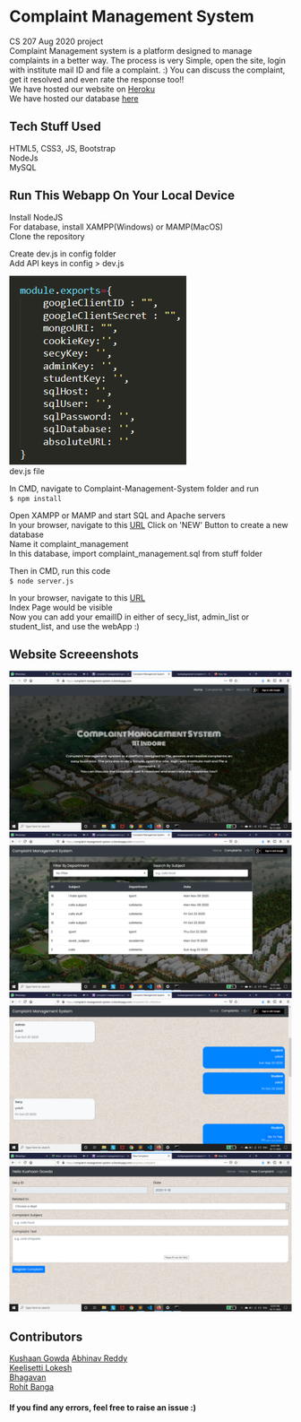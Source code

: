 # Complaint Management System
CS 207 Aug 2020 project   
Complaint Management system is a platform designed to manage complaints in a better way. The process is very Simple, open the site, login with institute mail ID and file a complaint. :)
You can discuss the complaint, get it resolved and even rate the response too!!  
We have hosted our website on [Heroku](https://complaint-management-system-cs.herokuapp.com/)    
We have hosted our database [here](https://freemysqlhosting.net/)   
  
## Tech Stuff Used
HTML5, CSS3, JS, Bootstrap    
NodeJs    
MySQL  
  
## Run This Webapp On Your Local Device
Install NodeJS   
For database, install XAMPP(Windows) or MAMP(MacOS)  
Clone the repository  
  
Create dev.js in config folder    
Add API keys in config > dev.js    
     
![dev.js file](stuff/dev_file.png)   
dev.js file   
   
In CMD, navigate to Complaint-Management-System folder and run   
`$ npm install`   
    
Open XAMPP or MAMP and start SQL and Apache servers  
In your browser, navigate to this [URL](http://localhost/phpmyadmin/)
Click on 'NEW' Button to create a new database  
Name it complaint_management  
In this database, import complaint_management.sql from stuff folder  

Then in CMD, run this code  
`$ node server.js` 
   
In your browser, navigate to this [URL](http://localhost:3000)  
Index Page would be visible  
Now you can add your emailID in either of secy_list, admin_list or student_list, and use the webApp :)   
   
## Website Screeenshots    
![index page](stuff/1.png)   
![complaints page](stuff/2.png)      
![chat page](stuff/3.png)  
![new complaints page](stuff/4.png)    

## Contributors  
[Kushaan Gowda](https://github.com/kushaangowda/)
[Abhinav Reddy](https://github.com/pixelbullet)  
[Keelisetti Lokesh](https://github.com/lokeshkeelisetti)  
[Bhagavan](https://github.com/satyabhagavan)  
[Rohit Banga](https://github.com/RohitBanga3)    
   
#### If you find any errors, feel free to raise an issue :)  
  
  
